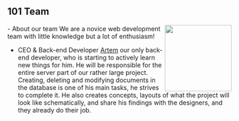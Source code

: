 ## 101 Team
<img src="https://cdn.discordapp.com/attachments/1089621536576655493/1089621571737485413/101_logo.png" width="150px" align="right">
- About our team
We are a novice web development team with little knowledge but a lot of enthusiasm!















- CEO & Back-end Developer
[Artem](https://github.com/zaa4eem) our only back-end developer, who is starting to actively learn new things for him. He will be responsible for the entire server part of our rather large project. Creating, deleting and modifying documents in the database is one of his main tasks, he strives to complete it. He also creates concepts, layouts of what the project will look like schematically, and share his findings with the designers, and they already do their job.
